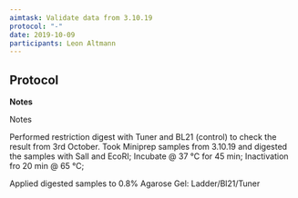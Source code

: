 ```yaml
---
aimtask: Validate data from 3.10.19 
protocol: "-"
date: 2019-10-09  
participants: Leon Altmann
---
```

    
## Protocol  
  
**Notes**

Notes

Performed restriction digest with Tuner and BL21 (control) to check the result from 3rd October.
Took Miniprep samples from 3.10.19 and digested the samples with SalI and EcoRI;
Incubate @ 37 °C for 45 min;
Inactivation fro 20 min @ 65 °C;

Applied digested samples to 0.8% Agarose Gel:
Ladder/Bl21/Tuner



